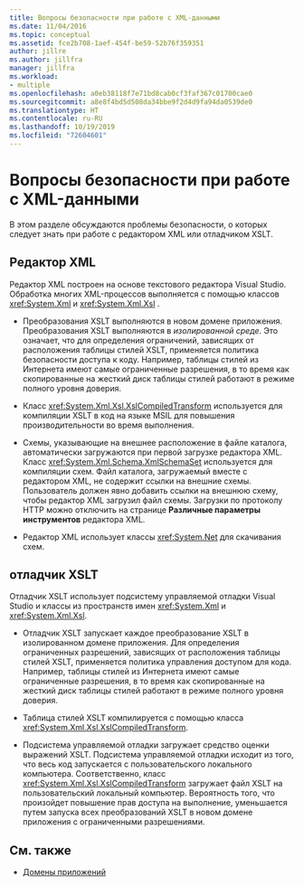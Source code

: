 ```yaml
---
title: Вопросы безопасности при работе с XML-данными
ms.date: 11/04/2016
ms.topic: conceptual
ms.assetid: fce2b708-1aef-454f-be59-52b76f359351
author: jillre
ms.author: jillfra
manager: jillfra
ms.workload:
- multiple
ms.openlocfilehash: a0eb38118f7e71bd8cab0cf3faf367c01700cae0
ms.sourcegitcommit: a8e8f4bd5d508da34bbe9f2d4d9fa94da0539de0
ms.translationtype: HT
ms.contentlocale: ru-RU
ms.lasthandoff: 10/19/2019
ms.locfileid: "72604601"
---
```

# <a name="security-considerations-when-working-with-xml-data"></a>Вопросы безопасности при работе с XML-данными

В этом разделе обсуждаются проблемы безопасности, о которых следует знать при работе с редактором XML или отладчиком XSLT.

## <a name="xml-editor"></a>Редактор XML

Редактор XML построен на основе текстового редактора Visual Studio. Обработка многих XML-процессов выполняется с помощью классов <xref:System.Xml> и <xref:System.Xml.Xsl> .

- Преобразования XSLT выполняются в новом домене приложения. Преобразования XSLT выполняются в *изолированной среде*. Это означает, что для определения ограничений, зависящих от расположения таблицы стилей XSLT, применяется политика безопасности доступа к коду. Например, таблицы стилей из Интернета имеют самые ограниченные разрешения, в то время как скопированные на жесткий диск таблицы стилей работают в режиме полного уровня доверия.

- Класс <xref:System.Xml.Xsl.XslCompiledTransform> используется для компиляции XSLT в код на языке MSIL для повышения производительности во время выполнения.

- Схемы, указывающие на внешнее расположение в файле каталога, автоматически загружаются при первой загрузке редактора XML. Класс <xref:System.Xml.Schema.XmlSchemaSet> используется для компиляции схем. Файл каталога, загружаемый вместе с редактором XML, не содержит ссылки на внешние схемы. Пользователь должен явно добавить ссылки на внешнюю схему, чтобы редактор XML загрузил файл схемы. Загрузки по протоколу HTTP можно отключить на странице **Различные параметры инструментов** редактора XML.

- Редактор XML использует классы <xref:System.Net> для скачивания схем.

## <a name="xslt-debugger"></a>отладчик XSLT

Отладчик XSLT использует подсистему управляемой отладки Visual Studio и классы из пространств имен <xref:System.Xml> и <xref:System.Xml.Xsl>.

- Отладчик XSLT запускает каждое преобразование XSLT в изолированном домене приложения. Для определения ограниченных разрешений, зависящих от расположения таблицы стилей XSLT, применяется политика управления доступом для кода. Например, таблицы стилей из Интернета имеют самые ограниченные разрешения, в то время как скопированные на жесткий диск таблицы стилей работают в режиме полного уровня доверия.

- Таблица стилей XSLT компилируется с помощью класса <xref:System.Xml.Xsl.XslCompiledTransform>.

- Подсистема управляемой отладки загружает средство оценки выражений XSLT. Подсистема управляемой отладки исходит из того, что весь код запускается с пользовательского локального компьютера. Соответственно, класс <xref:System.Xml.Xsl.XslCompiledTransform> загружает файл XSLT на пользовательский локальный компьютер. Вероятность того, что произойдет повышение прав доступа на выполнение, уменьшается путем запуска всех преобразований XSLT в новом домене приложения с ограниченными разрешениями.

## <a name="see-also"></a>См. также

- [Домены приложений](/dotnet/framework/app-domains/application-domains)